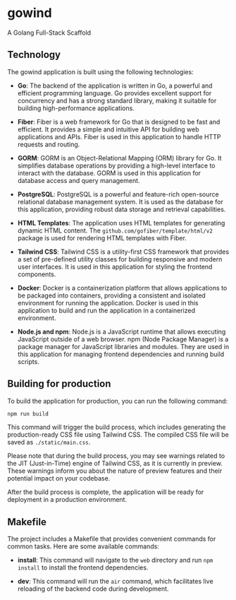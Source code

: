 # gowind

A Golang Full-Stack Scaffold

## Technology

The gowind application is built using the following technologies:

- **Go**: The backend of the application is written in Go, a powerful and efficient programming language. Go provides excellent support for concurrency and has a strong standard library, making it suitable for building high-performance applications.

- **Fiber**: Fiber is a web framework for Go that is designed to be fast and efficient. It provides a simple and intuitive API for building web applications and APIs. Fiber is used in this application to handle HTTP requests and routing.

- **GORM**: GORM is an Object-Relational Mapping (ORM) library for Go. It simplifies database operations by providing a high-level interface to interact with the database. GORM is used in this application for database access and query management.

- **PostgreSQL**: PostgreSQL is a powerful and feature-rich open-source relational database management system. It is used as the database for this application, providing robust data storage and retrieval capabilities.

- **HTML Templates**: The application uses HTML templates for generating dynamic HTML content. The `github.com/gofiber/template/html/v2` package is used for rendering HTML templates with Fiber.

- **Tailwind CSS**: Tailwind CSS is a utility-first CSS framework that provides a set of pre-defined utility classes for building responsive and modern user interfaces. It is used in this application for styling the frontend components.

- **Docker**: Docker is a containerization platform that allows applications to be packaged into containers, providing a consistent and isolated environment for running the application. Docker is used in this application to build and run the application in a containerized environment.

- **Node.js and npm**: Node.js is a JavaScript runtime that allows executing JavaScript outside of a web browser. npm (Node Package Manager) is a package manager for JavaScript libraries and modules. They are used in this application for managing frontend dependencies and running build scripts.

## Building for production

To build the application for production, you can run the following command:

```bash
npm run build
```

This command will trigger the build process, which includes generating the production-ready CSS file using Tailwind CSS. The compiled CSS file will be saved as `./static/main.css`.

Please note that during the build process, you may see warnings related to the JIT (Just-in-Time) engine of Tailwind CSS, as it is currently in preview. These warnings inform you about the nature of preview features and their potential impact on your codebase.

After the build process is complete, the application will be ready for deployment in a production environment.

## Makefile

The project includes a Makefile that provides convenient commands for common tasks. Here are some available commands:

- **install**: This command will navigate to the `web` directory and run `npm install` to install the frontend dependencies.

- **dev**: This command will run the `air` command, which facilitates live reloading of the backend code during development.
